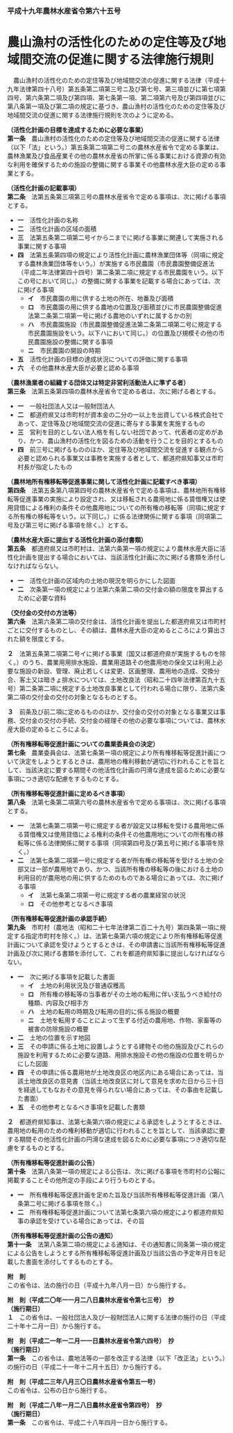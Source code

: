 ### 平成十九年農林水産省令第六十五号  
# 農山漁村の活性化のための定住等及び地域間交流の促進に関する法律施行規則  
　農山漁村の活性化のための定住等及び地域間交流の促進に関する法律（平成十九年法律第四十八号）第五条第二項第三号ニ及び第七号、第三項並びに第七項第四号、第六条第二項及び第四項、第七条第一項、第二項第六号及び第四項並びに第八条第一項及び第二項の規定に基づき、農山漁村の活性化のための定住等及び地域間交流の促進に関する法律施行規則を次のように定める。  
  
**（活性化計画の目標を達成するために必要な事業）**  
**第一条**　農山漁村の活性化のための定住等及び地域間交流の促進に関する法律（以下「法」という。）第五条第二項第二号ニの農林水産省令で定める事業は、農林漁業及び食品産業その他の農林水産省の所掌に係る事業における資源の有効な利用を確保するための施設の整備に関する事業その他農林水産大臣の定める事業とする。  
  
**（活性化計画の記載事項）**  
**第二条**　法第五条第三項第三号の農林水産省令で定める事項は、次に掲げる事項とする。  
* **一**　活性化計画の名称  
* **二**　活性化計画の区域の面積  
* **三**　法第五条第二項第二号イからニまでに掲げる事業に関連して実施される事業に関する事項  
* **四**　法第五条第四項の規定により活性化計画に農林漁業団体等（同項に規定する農林漁業団体等をいう。）が実施する市民農園（市民農園整備促進法（平成二年法律第四十四号）第二条第二項に規定する市民農園をいう。以下この号において同じ。）の整備に関する事業を記載する場合にあっては、次に掲げる事項  
	* **イ**　市民農園の用に供する土地の所在、地番及び面積  
	* **ロ**　市民農園の用に供する農地の位置及び面積並びに市民農園整備促進法第二条第二項第一号に掲げる農地のいずれに属するかの別  
	* **ハ**　市民農園施設（市民農園整備促進法第二条第二項第二号に規定する市民農園施設をいう。以下ハにおいて同じ。）の位置及び規模その他の市民農園施設の整備に関する事項  
	* **ニ**　市民農園の開設の時期  
* **五**　活性化計画の目標の達成状況についての評価に関する事項  
* **六**　その他農林水産大臣が必要と認める事項  
  
**（農林漁業者の組織する団体又は特定非営利活動法人に準ずる者）**  
**第三条**　法第五条第四項の農林水産省令で定める者は、次に掲げる者とする。  
* **一**　一般社団法人又は一般財団法人  
* **二**　都道府県又は市町村が資本金の二分の一以上を出資している株式会社であって、定住等及び地域間交流の促進に寄与する事業を実施するもの  
* **三**　営利を目的としない法人格を有しない社団であって、代表者の定めがあり、かつ、農山漁村の活性化を図るための活動を行うことを目的とするもの  
* **四**　前三号に掲げるもののほか、定住等及び地域間交流を促進する観点から必要と認められる事業又は事務を実施する者として、都道府県知事又は市町村長が指定したもの  
  
**（農林地所有権移転等促進事業に関して活性化計画に記載すべき事項）**  
**第四条**　法第五条第八項第四号の農林水産省令で定める事項は、農林地所有権移転等促進事業の実施により設定され、又は移転される農用地に係る賃借権又は使用貸借による権利の条件その他農用地についての所有権の移転等（同項に規定する所有権の移転等をいう。以下同じ。）に係る法律関係に関する事項（同項第二号及び第三号に掲げる事項を除く。）とする。  
  
**（農林水産大臣に提出する活性化計画の添付書類）**  
**第五条**　都道府県又は市町村は、法第六条第一項の規定により農林水産大臣に活性化計画を提出する場合においては、当該活性化計画に次に掲げる書類を添付しなければならない。  
* **一**　活性化計画の区域内の土地の現況を明らかにした図面  
* **二**　次条第一項の規定により法第六条第二項の交付金の額の限度を算出するために必要な資料  
  
**（交付金の交付の方法等）**  
**第六条**　法第六条第二項の交付金は、活性化計画を提出した都道府県又は市町村ごとに交付するものとし、その額は、農林水産大臣の定めるところにより算出された額を限度とする。  
  
**２**　法第五条第二項第二号イに掲げる事業（国又は都道府県が実施するものを除く。）のうち、農業用用排水施設、農業用道路その他農用地の保全又は利用上必要な施設の新設、管理、廃止若しくは変更、区画整理、農用地の造成、交換分合、客土又は暗きょ排水については、土地改良法（昭和二十四年法律第百九十五号）第二条第二項に規定する土地改良事業として行われる場合に限り、法第六条第二項の交付金の交付の対象となるものとする。  
  
**３**　前条及び前二項に定めるもののほか、交付金の交付の対象となる事業又は事務、交付金の交付の手続、交付金の経理その他の必要な事項については、農林水産大臣の定めるところによる。  
  
**（所有権移転等促進計画についての農業委員会の決定）**  
**第七条**　農業委員会は、法第七条第一項の規定により所有権移転等促進計画について決定をしようとするときは、農用地の権利移動が適切に行われることを旨として、当該決定に要する期間その他活性化計画の円滑な達成を図るために必要な事項につき適切な配慮をするものとする。  
  
**（所有権移転等促進計画に定めるべき事項）**  
**第八条**　法第七条第二項第六号の農林水産省令で定める事項は、次に掲げる事項とする。  
* **一**　法第七条第二項第一号に規定する者が設定又は移転を受ける農用地に係る賃借権又は使用貸借による権利の条件その他農用地についての所有権の移転等に係る法律関係に関する事項（同項第四号及び第五号に掲げる事項を除く。）  
* **二**　法第七条第二項第一号に規定する者が所有権の移転等を受ける土地の全部又は一部が農用地であり、かつ、当該所有権の移転等の後における土地の利用目的が農用地の用に供するためのものである場合にあっては、次に掲げる事項  
	* **イ**　法第七条第二項第一号に規定する者の農業経営の状況  
	* **ロ**　その他参考となるべき事項  
  
**（所有権移転等促進計画の承認手続）**  
**第九条**　市町村（農地法（昭和二十七年法律第二百二十九号）第四条第一項に規定する指定市町村を除く。）は、法第七条第六項の規定により所有権移転等促進計画について承認を受けようとするときは、その申請書に当該所有権移転等促進計画及び次に掲げる書類を添付して、これを都道府県知事に提出しなければならない。  
* **一**　次に掲げる事項を記載した書面  
	* **イ**　土地の利用状況及び普通収穫高  
	* **ロ**　所有権の移転等の当事者がその土地の転用に伴い支払うべき給付の種類、内容及び相手方  
	* **ハ**　土地の転用の時期及び転用の目的に係る施設の概要  
	* **ニ**　土地を転用することによって生ずる付近の農用地、作物、家畜等の被害の防除施設の概要  
* **二**　土地の位置を示す地図  
* **三**　その申請に係る土地に設置しようとする建物その他の施設及びこれらの施設を利用するために必要な道路、用排水施設その他の施設の位置を明らかにした図面  
* **四**　その申請に係る農用地が土地改良区の地区内にある場合にあっては、当該土地改良区の意見書（当該土地改良区に対して意見を求めた日から三十日を経過してもなおその意見を得られない場合にあっては、その事由を記載した書面）  
* **五**　その他参考となるべき事項を記載した書類  
  
**２**　都道府県知事は、法第七条第六項の規定による承認をしようとするときは、農用地の転用のための権利移動が適切に行われることを旨として、当該承認に要する期間その他活性化計画の円滑な達成を図るために必要な事項につき適切な配慮をするものとする。  
  
**（所有権移転等促進計画の公告）**  
**第十条**　法第八条第一項の規定による公告は、次に掲げる事項を市町村の公報に掲載することその他所定の手段により行うものとする。  
* **一**　所有権移転等促進計画を定めた旨及び当該所有権移転等促進計画（第八条第二号に掲げる事項を除く。）  
* **二**　所有権移転等促進計画について法第七条第六項の規定により都道府県知事の承認を受けている場合にあっては、その旨  
  
**（所有権移転等促進計画の公告の通知）**  
**第十一条**　法第八条第二項の規定による通知は、その通知書に同条第一項の規定による公告をしようとする所有権移転等促進計画及び当該公告の予定年月日を記載した書面を添付してするものとする。  
  
**附　則**  
この省令は、法の施行の日（平成十九年八月一日）から施行する。  
  
**附　則（平成二〇年一一月二八日農林水産省令第七三号）　抄**  
**（施行期日）**  
**１**　この省令は、一般社団法人及び一般財団法人に関する法律の施行の日（平成二十年十二月一日）から施行する。  
  
**附　則（平成二一年一二月一一日農林水産省令第六四号）　抄**  
**（施行期日）**  
**第一条**　この省令は、農地法等の一部を改正する法律（以下「改正法」という。）の施行の日（平成二十一年十二月十五日）から施行する。  
  
**附　則（平成二三年八月三〇日農林水産省令第五一号）**  
この省令は、公布の日から施行する。  
  
**附　則（平成二八年一月二八日農林水産省令第四号）　抄**  
**（施行期日）**  
**第一条**　この省令は、平成二十八年四月一日から施行する。  
  
